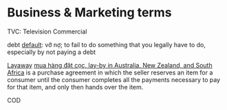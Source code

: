 # Business & Marketing terms

TVC: Television Commercial

debt [default](https://www.oxfordlearnersdictionaries.com/definition/english/default_2): vỡ nợ; to fail to do something that you legally have to do, especially by not paying a debt

[Layaway](https://en.wikipedia.org/wiki/Layaway) [mua hàng đặt cọc, lay-by in Australia, New Zealand, and South Africa](1) is a purchase agreement in which the seller reserves an item for a consumer until the consumer completes all the payments necessary to pay for that item, and only then hands over the item.

COD

